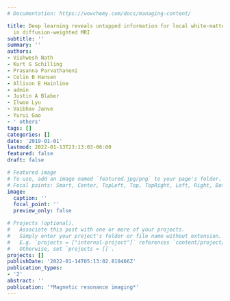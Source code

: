 ```yaml
---
# Documentation: https://wowchemy.com/docs/managing-content/

title: Deep learning reveals untapped information for local white-matter fiber reconstruction
  in diffusion-weighted MRI
subtitle: ''
summary: ''
authors:
- Vishwesh Nath
- Kurt G Schilling
- Prasanna Parvathaneni
- Colin B Hansen
- Allison E Hainline
- admin
- Justin A Blaber
- Ilwoo Lyu
- Vaibhav Janve
- Yurui Gao
- ' others'
tags: []
categories: []
date: '2019-01-01'
lastmod: 2022-01-13T23:13:03-06:00
featured: false
draft: false

# Featured image
# To use, add an image named `featured.jpg/png` to your page's folder.
# Focal points: Smart, Center, TopLeft, Top, TopRight, Left, Right, BottomLeft, Bottom, BottomRight.
image:
  caption: ''
  focal_point: ''
  preview_only: false

# Projects (optional).
#   Associate this post with one or more of your projects.
#   Simply enter your project's folder or file name without extension.
#   E.g. `projects = ["internal-project"]` references `content/project/deep-learning/index.md`.
#   Otherwise, set `projects = []`.
projects: []
publishDate: '2022-01-14T05:13:02.810466Z'
publication_types:
- '2'
abstract: ''
publication: '*Magnetic resonance imaging*'
---
```

